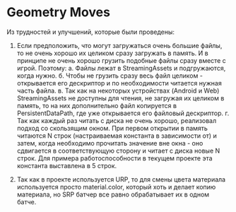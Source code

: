 # Geometry Moves

Из трудностей и улучшений, которые были проведены:

1. Если предположить, что могут загружаться очень большие файлы, то не очень хорошо их целиком сразу загружать в память. И в принципе не очень хорошо грузить подобные файлы сразу вместе с игрой. Поэтому:
	а. Файлы лежат в StreamingAssets и подгружаются, когда нужно.
	б. Чтобы не грузить сразу весь файл целиком - открывается его дескриптор и по необходимости читается нужная часть файла.
	в. Так как на некоторых устройствах (Android и Web) StreamingAssets не доступны для чтения, не загружая их целиком в память, то на них дополнительно файл копируется в PersistentDataPath, где уже открывается его файловый дескриптор.
	г. Так как каждый раз читать с диска не очень хорошо, реализовал подход со скользящим окном. При первом открытии в память читаются N строк (настраиваемая константа в зависимости от) и затем, когда необходимо прочитать значение вне окна - оно сдвигается в соответствующую сторону и читает с диска новые N строк. Для примера работоспособности в текущем проекте эта константа выставлена в 5 строк.
	
2. Так как в проекте используется URP, то для смены цвета материала используется просто material.color, который хоть и делает копию материала, но SRP батчер все равно обрабатывает их в одном батче.

